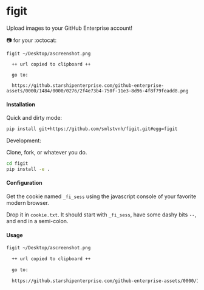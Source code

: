 figit
=======

Upload images to your GitHub Enterprise account!

:camera: for your :octocat:

```
figit ~/Desktop/ascreenshot.png

  ++ url copied to clipboard ++

  go to:

  https://github.starshipenterprise.com/github-enterprise-assets/0000/1484/0000/0276/2f4e73b4-750f-11e3-8d96-4f8f79feadd8.png
```

#### Installation

Quick and dirty mode:

```bash
pip install git+https://github.com/smlstvnh/figit.git#egg=figit
```

Development:

Clone, fork, or whatever you do.

```bash
cd figit
pip install -e .
```

#### Configuration

Get the cookie named `_fi_sess` using the javascript console of your favorite modern browser.

Drop it in `cookie.txt`. It should start with `_fi_sess`, have some dashy bits `--`, and end in a semi-colon.

#### Usage
```bash
figit ~/Desktop/ascreenshot.png

  ++ url copied to clipboard ++

  go to:

  https://github.starshipenterprise.com/github-enterprise-assets/0000/1484/0000/0276/2f4e73b4-750f-11e3-8d96-4f8f79feadd8.png

```
